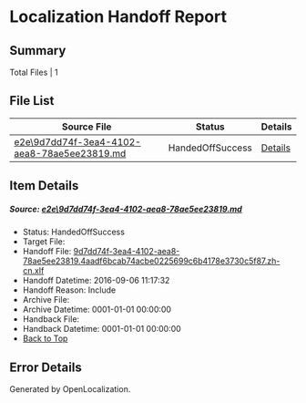 # <a name='report-top'></a> Localization Handoff Report

## Summary
 Total Files | 1

## File List
 Source File | Status | Details 
 ----------- | ------ | ------- 
 [e2e\9d7dd74f-3ea4-4102-aea8-78ae5ee23819.md](https://github.com/OpenLocalizationTestOrg/ol-test0/blob/dcab74772eec24ef101f3671fe4efffc317338c5/e2e/9d7dd74f-3ea4-4102-aea8-78ae5ee23819.md) | HandedOffSuccess | [Details](#5f6561ed3414a28f3bb0a2a7d2529b15a513aff41)

## Item Details
##### <a name='5f6561ed3414a28f3bb0a2a7d2529b15a513aff41'></a> Source: [e2e\9d7dd74f-3ea4-4102-aea8-78ae5ee23819.md](https://github.com/OpenLocalizationTestOrg/ol-test0/blob/dcab74772eec24ef101f3671fe4efffc317338c5/e2e/9d7dd74f-3ea4-4102-aea8-78ae5ee23819.md)
* Status: HandedOffSuccess
* Target File: 
* Handoff File: [9d7dd74f-3ea4-4102-aea8-78ae5ee23819.4aadf6bcab74acbe0225699c6b4178e3730c5f87.zh-cn.xlf](https://github.com/OpenLocalizationTestOrg/ol-test0-handoff/blob/460d1290da898979cf6b85d0ab8c44ad6f977175/ol-handoff/OpenLocalizationTestOrg/ol-test0-zhcn/ci/ht/9d7dd74f-3ea4-4102-aea8-78ae5ee23819.4aadf6bcab74acbe0225699c6b4178e3730c5f87.zh-cn.xlf)
* Handoff Datetime: 2016-09-06 11:17:32
* Handoff Reason: Include
* Archive File: 
* Archive Datetime: 0001-01-01 00:00:00
* Handback File: 
* Handback Datetime: 0001-01-01 00:00:00
* [Back to Top](#report-top)


## Error Details

Generated by OpenLocalization.
